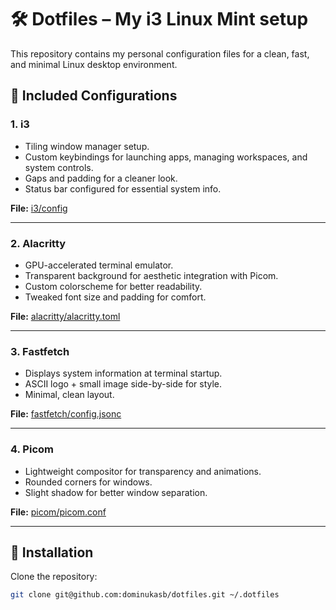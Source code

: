 # 🛠️ Dotfiles – My i3 Linux Mint setup

This repository contains my personal configuration files for a clean, fast, and minimal Linux desktop environment.

## 📂 Included Configurations

### 1. **i3**
- Tiling window manager setup.
- Custom keybindings for launching apps, managing workspaces, and system controls.
- Gaps and padding for a cleaner look.
- Status bar configured for essential system info.

**File:** [i3/config](.dotfiles/i3/config)

---

### 2. **Alacritty**
- GPU-accelerated terminal emulator.
- Transparent background for aesthetic integration with Picom.
- Custom colorscheme for better readability.
- Tweaked font size and padding for comfort.

**File:** [alacritty/alacritty.toml](.dotfiles/alacritty/alacritty.toml)

---

### 3. **Fastfetch**
- Displays system information at terminal startup.
- ASCII logo + small image side-by-side for style.
- Minimal, clean layout.

**File:** [fastfetch/config.jsonc](.dotfiles/fastfetch/config.jsonc)

---

### 4. **Picom**
- Lightweight compositor for transparency and animations.
- Rounded corners for windows.
- Slight shadow for better window separation.

**File:** [picom/picom.conf](.dotfiles/picom/picom.conf)

---

## 🔗 Installation

Clone the repository:
```bash
git clone git@github.com:dominukasb/dotfiles.git ~/.dotfiles

